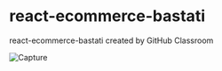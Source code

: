 # react-ecommerce-bastati
react-ecommerce-bastati created by GitHub Classroom

![Capture](https://user-images.githubusercontent.com/107113173/225599271-3227ae3b-75dd-42fa-861b-8dc63c63be46.JPG)
